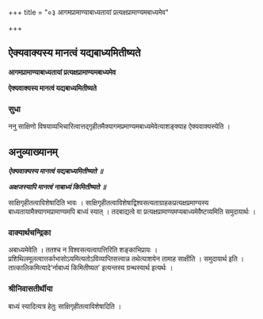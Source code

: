 +++
title = "०३ आगमप्रामाण्याबाध्यतायां प्रत्यक्षप्रामाण्यमबाध्यमेव"

+++


## ऐक्यवाक्यस्य मानत्वं यद्यबाध्यमितीष्यते

**आगमप्रामाण्याबाध्यतायां प्रत्यक्षप्रामाण्यमबाध्यमेव**

**ऐक्यवाक्यस्य मानत्वं यद्यबाध्यमितीष्यते**

### **सुधा**

ननु साक्षिणो विषयाव्यभिचारित्वात्तद्गृहीतमैक्यागमप्रमाण्यमबाध्यमेवेत्याशङ्क्याह ऐक्यवाक्यस्येति ।

## **अनुव्याख्यानम्**

***ऐक्यवाक्यस्य मानत्वं यद्यबाध्यमितीष्यते ॥***

***अक्षजस्यापि मानत्वं नाबाध्यं किमितीष्यते ॥***

साक्षिगृहीतत्वाविशेषादिति भावः । साक्षिगृहीतत्वाविशेषाद्विश्वसत्यताग्राहकप्रत्यक्षप्रमाण्यस्य बाध्यतायामैक्यागमप्रामाण्यमपि बाध्यं स्यात् । तदबाद्यत्वे वा प्रत्यक्षप्रामाण्यमप्यबाध्यमेवैष्टव्यमिति समुदायार्थः ।

### **वाक्यार्थचन्द्रिका**

अबाध्यमेवेति । ततश्च न विश्वसत्यत्वापत्तिरिति शङ्काभिप्रायः । प्रशिथिलमूलत्वात्तर्काभासोऽयमित्यतोऽविव्याप्तिसत्त्वान्न तथेत्याशयेन तामाह साक्षीति । समुदायार्थ इति । तात्कालिकमित्यादे‘र्नाबाध्यं किमितीष्यत’ इत्यन्तस्य ग्रन्थस्यार्थ इत्यर्थः ।

### **श्रीनिवासतीर्थीया**

बाध्यं स्यादित्यत्र हेतुः साक्षिगृहीतत्वाविशेषादिति ।

